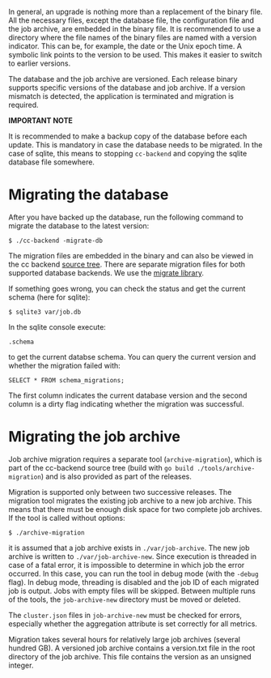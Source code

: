 In general, an upgrade is nothing more than a replacement of the binary file.
All the necessary files, except the database file, the configuration file and
the job archive, are embedded in the binary file. It is recommended to use a
directory where the file names of the binary files are named with a version
indicator. This can be, for example, the date or the Unix epoch time. A symbolic
link points to the version to be used. This makes it easier to switch to earlier
versions.

The database and the job archive are versioned. Each release binary supports
specific versions of the database and job archive. If a version mismatch is
detected, the application is terminated and migration is required.

**IMPORTANT NOTE**

It is recommended to make a backup copy of the database before each update. This
is mandatory in case the database needs to be migrated. In the case of sqlite,
this means to stopping `cc-backend` and copying the sqlite database file
somewhere.

#  Migrating the database

After you have backed up the database, run the following command to migrate the
database to the latest version:
```
$ ./cc-backend -migrate-db
```

The migration files are embedded in the binary and can also be viewed in the cc
backend [source tree](https://github.com/Deepbinder-main/cc-backend/tree/master/internal/repository/migrations).
There are separate migration files for both supported
database backends.
We use the [migrate library](https://github.com/golang-migrate/migrate).

If something goes wrong, you can check the status and get the current schema
(here for sqlite):
```
$ sqlite3 var/job.db
```
In the sqlite console execute:
```
.schema
```
to get the current databse schema.
You can query the current version and whether the migration failed with:
```
SELECT * FROM schema_migrations;
```
The first column indicates the current database version and the second column is
a dirty flag indicating whether the migration was successful.

# Migrating the job archive

Job archive migration requires a separate tool (`archive-migration`), which is
part of the cc-backend source tree (build with `go build ./tools/archive-migration`)
and is also provided as part of the releases.

Migration is supported only between two successive releases. The migration tool
migrates the existing job archive to a new job archive. This means that there
must be enough disk space for two complete job archives. If the tool is called
without options:
```
$ ./archive-migration
```

it is assumed that a job archive exists in `./var/job-archive`. The new job
archive is written to `./var/job-archive-new`. Since execution is threaded in case
of a fatal error, it is impossible to determine in which job the error occurred.
In this case, you can run the tool in debug mode (with the `-debug` flag). In
debug mode, threading is disabled and the job ID of each migrated job is output.
Jobs with empty files will be skipped. Between multiple runs of the tools, the
`job-archive-new` directory must be moved or deleted.

The `cluster.json` files in `job-archive-new` must be checked for errors, especially
whether the aggregation attribute is set correctly for all metrics.

Migration takes several hours for relatively large job archives (several hundred
GB). A versioned job archive contains a version.txt file in the root directory
of the job archive. This file contains the version as an unsigned integer.
